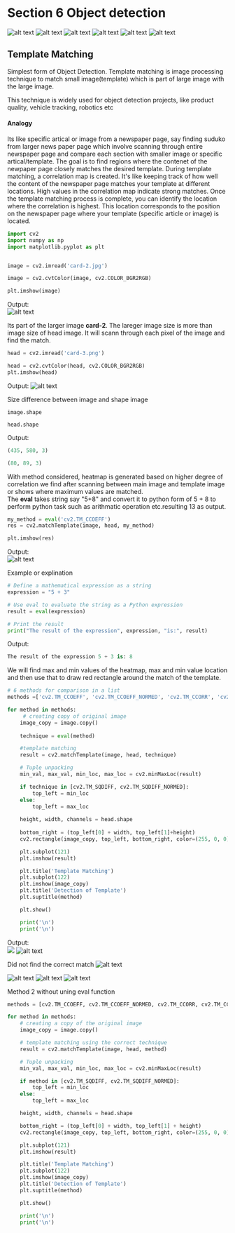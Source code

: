 # Section 6 Object detection 
![alt text](image-52.png)
![alt text](image-53.png)
![alt text](image-54.png)
![alt text](image-55.png)
![alt text](image-56.png)
![alt text](image-57.png)

## Template Matching
Simplest form of Object Detection.
Template matching is image processing technique to match small image(template) which is part of large image with the large image.

This technique is widely used for object detection projects, like product quality, vehicle tracking, robotics etc

#### Analogy
Its like specific artical or image from a newspaper page, say finding suduko from larger news paper page which involve scanning through entire newspaper page and compare each section with smaller image or specific artical/template. The goal is to find regions where the contenet of the newpaper page closely matches the desired template. 
During template matching, a correlation map is created. It's like keeping track of how well the content of the newspaper page matches your template at different locations. High values in the correlation map indicate strong matches. Once the template matching process is complete, you can identify the location where the correlation is highest. This location corresponds to the position on the newspaper page where your template (specific article or image) is located.
```Python
import cv2
import numpy as np
import matplotlib.pyplot as plt


image = cv2.imread('card-2.jpg')

image = cv2.cvtColor(image, cv2.COLOR_BGR2RGB)

plt.imshow(image)
```

Output:                         
![alt text](image-58.png)

Its part of the larger image **card-2**. The lareger image size is more than image size of head image. It will scann through each pixel of the image and find the match. 
```Python
head = cv2.imread('card-3.png')

head = cv2.cvtColor(head, cv2.COLOR_BGR2RGB)
plt.imshow(head)
```
Output:                      ![alt text](image-59.png)

Size difference between image and shape image
```Pytho
image.shape

head.shape
```
Output:                 
```Python
(435, 580, 3)

(80, 89, 3)
```

With method considered, heatmap is generated based on higher degree of correlation we find after scanning between main image and template image or shows where maximum values are matched.                  
The **eval** takes string say "5+8" and convert it to python form of 5 + 8 to perform python task such as arithmatic operation etc.resulting 13 as output.
```Python
my_method = eval('cv2.TM_CCOEFF')
res = cv2.matchTemplate(image, head, my_method)

plt.imshow(res)
```
Output:                             
![alt text](image-60.png)

Example or explination
```Python
# Define a mathematical expression as a string
expression = "5 + 3"

# Use eval to evaluate the string as a Python expression
result = eval(expression)

# Print the result
print("The result of the expression", expression, "is:", result)
```
Output:                             
```Python
The result of the expression 5 + 3 is: 8
```
We will find max and min values of the heatmap, max and min value location and then use that to draw red rectangle around the match of the template.

```Python 
# 6 methods for comparison in a list
methods =['cv2.TM_CCOEFF', 'cv2.TM_CCOEFF_NORMED', 'cv2.TM_CCORR', 'cv2.TM_CCORR-NORMED', 'cv2.TM_SQDIFF', 'cv2.TM_SQDIFF_NORMED']

for method in methods:
     # creating copy of original image
    image_copy = image.copy()
    
    technique = eval(method)

    #template matching
    result = cv2.matchTemplate(image, head, technique)

    # Tuple unpacking
    min_val, max_val, min_loc, max_loc = cv2.minMaxLoc(result)

    if technique in [cv2.TM_SQDIFF, cv2.TM_SQDIFF_NORMED]:
        top_left = min_loc
    else:
        top_left = max_loc
     
    height, width, channels = head.shape
    
    bottom_right = (top_left[0] + width, top_left[1]+height)
    cv2.rectangle(image_copy, top_left, bottom_right, color=(255, 0, 0), thickness= 10 )

    plt.subplot(121)
    plt.imshow(result)

    plt.title('Template Matching')
    plt.subplot(122)
    plt.imshow(image_copy)
    plt.title('Detection of Template')
    plt.suptitle(method)

    plt.show()

    print('\n')
    print('\n')
```
Output:                             
![](image-61.png)
![alt text](image-62.png)

Did not find the correct match
![alt text](image-63.png)

![alt text](image-64.png)
![alt text](image-65.png)
![alt text](image-66.png)

Method 2 without uning eval function
```Python
methods = [cv2.TM_CCOEFF, cv2.TM_CCOEFF_NORMED, cv2.TM_CCORR, cv2.TM_CCORR_NORMED, cv2.TM_SQDIFF, cv2.TM_SQDIFF_NORMED]

for method in methods:
    # creating a copy of the original image
    image_copy = image.copy()

    # template matching using the correct technique
    result = cv2.matchTemplate(image, head, method)

    # Tuple unpacking
    min_val, max_val, min_loc, max_loc = cv2.minMaxLoc(result)

    if method in [cv2.TM_SQDIFF, cv2.TM_SQDIFF_NORMED]:
        top_left = min_loc
    else:
        top_left = max_loc

    height, width, channels = head.shape

    bottom_right = (top_left[0] + width, top_left[1] + height)
    cv2.rectangle(image_copy, top_left, bottom_right, color=(255, 0, 0), thickness=10)

    plt.subplot(121)
    plt.imshow(result)

    plt.title('Template Matching')
    plt.subplot(122)
    plt.imshow(image_copy)
    plt.title('Detection of Template')
    plt.suptitle(method)

    plt.show()

    print('\n')
    print('\n')
```